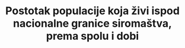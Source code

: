---
title: >-
    Postotak populacije koja živi ispod nacionalne granice siromaštva, prema spolu i dobi
permalink: /1-2-1/
sdg_goal: 1
layout: indicator
indicator: 1.2.1
indicator_variable: tot_proportion_belownatpov_line
graph: longitudinal
graph_type_description: Line  graph
graph_status_notes: Graphed
variable_description: null
variable_notes: null
un_designated_tier: '1'
un_custodial_agency: 'World  Bank  (Partnering  Agencies:  UNICEF)'
target_id: '1.2'
has_metadata: true
goal_meta_link: 'http://unstats.un.org/sdgs/files/metadata-compilation/Metadata-Goal-1.pdf'
goal_meta_link_page: 5
indicator_name: >-
  Postotak populacije koja živi ispod nacionalne granice siromaštva, prema spolu i dobi
actual_indicator_available:
periodicity: Annual
source_agency_survey_dataset: Current  Population  Survey  Annual  Social  and  Economic  Supplement
rationale_interpretation: >-
  Kombinirajući status siromaštva sa statusom zaposlenosti, uključen je koncept radno siromašnih koji ima za cilj mjeriti koliko osoba koje rade, unatoč činjenici što su zaposleni, žive u siromaštvu.  
target: >-
  Do 2030. smanjiti najmanje za polovicu postotak muškaraca, žena i djece svih dobnih skupina koja žive u siromaštvu u svim svojim dimenzijama prema nacionalnim definicijama siromaštva
indicator_definition: >-
  Ovaj pokazatelj prikazuje ostotak ukupne populacije i postotak zaposlene populacije koja živi u kućanstvima kojima je potrošnja ili dohodak po članu kućanstva ispod nacionalne granice siromaštva. 
method_of_computation: >-
  Calculated  by  dividing  the  number  of  persons  living  in  households  below  the  poverty  line  (disaggregated  by  sex,  age  and  employment  status)  by  the  total  number  of  persons  (disaggregated  by  the  same  sex,  age  and  employment  status  groups).
comments_and_limitations: >-
  Income  questions  were  redesigned  in  the  2014  CPS  ASEC  (which  covers  2013).  The  values  shown  reflect  calculations  using  the  redesigned  income  questions.
source_title: null
source_notes: null
published: true
source_agency_staff_name: 'Poverty  Statistics  Branch,  SEHSD,  U.S.  Census  Bureau'
source_agency_staff_email: brian.e.glassman@census.gov
source_url: 'http://www.census.gov/cps/data/cpstablecreator.html'
us_method_of_computation: >-
  Please  see  http://www.census.gov/topics/income-poverty/poverty/guidance/poverty-measures.html.
disaggregation_categories: Sex
disaggregation_geography: Age
date_metadata_updated: October  2017
actual_indicator_available_description: >-
  Proportion  of  men,  women,  and  children  living  in  poverty.  Only  includes  people  in  poverty  universe:  people  not  living  in  institutions  and  excludes  nonrelated  children  under  the  age  of  15.  Disaggregation  is  provided  by  sex  and  age.
time_period: 2000-2016
date_of_national_source_publication: September  2017
scheduled_update_by_national_source: September  2018
scheduled_update_by_SDG_team: September  2017
unit_of_measure: Proportion  of  noninstitutionalized  persons  in  the  U.S.
graph_title: null

---